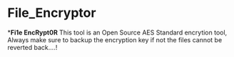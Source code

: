 # File_Encryptor

*********************************Fi1e EncRypt0R********************************
This tool is an Open Source AES Standard encrytion tool, Always make sure to 
backup the encryption key if not the files cannot be reverted back....!
